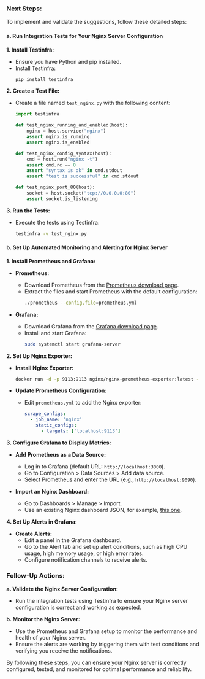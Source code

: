 ### Next Steps:

To implement and validate the suggestions, follow these detailed steps:

#### **a. Run Integration Tests for Your Nginx Server Configuration**

**1. Install Testinfra:**
- Ensure you have Python and pip installed.
- Install Testinfra:
  ```sh
  pip install testinfra
  ```

**2. Create a Test File:**
- Create a file named `test_nginx.py` with the following content:
  ```python
  import testinfra

  def test_nginx_running_and_enabled(host):
      nginx = host.service("nginx")
      assert nginx.is_running
      assert nginx.is_enabled

  def test_nginx_config_syntax(host):
      cmd = host.run("nginx -t")
      assert cmd.rc == 0
      assert "syntax is ok" in cmd.stdout
      assert "test is successful" in cmd.stdout

  def test_nginx_port_80(host):
      socket = host.socket("tcp://0.0.0.0:80")
      assert socket.is_listening
  ```

**3. Run the Tests:**
- Execute the tests using Testinfra:
  ```sh
  testinfra -v test_nginx.py
  ```

#### **b. Set Up Automated Monitoring and Alerting for Nginx Server**

**1. Install Prometheus and Grafana:**

- **Prometheus:**
  - Download Prometheus from the [Prometheus download page](https://prometheus.io/download/).
  - Extract the files and start Prometheus with the default configuration:
    ```sh
    ./prometheus --config.file=prometheus.yml
    ```

- **Grafana:**
  - Download Grafana from the [Grafana download page](https://grafana.com/get).
  - Install and start Grafana:
    ```sh
    sudo systemctl start grafana-server
    ```

**2. Set Up Nginx Exporter:**

- **Install Nginx Exporter:**
  ```sh
  docker run -d -p 9113:9113 nginx/nginx-prometheus-exporter:latest -nginx.scrape-uri=http://localhost/status
  ```

- **Update Prometheus Configuration:**
  - Edit `prometheus.yml` to add the Nginx exporter:
    ```yaml
    scrape_configs:
      - job_name: 'nginx'
        static_configs:
          - targets: ['localhost:9113']
    ```

**3. Configure Grafana to Display Metrics:**

- **Add Prometheus as a Data Source:**
  - Log in to Grafana (default URL: `http://localhost:3000`).
  - Go to Configuration > Data Sources > Add data source.
  - Select Prometheus and enter the URL (e.g., `http://localhost:9090`).

- **Import an Nginx Dashboard:**
  - Go to Dashboards > Manage > Import.
  - Use an existing Nginx dashboard JSON, for example, [this one](https://grafana.com/grafana/dashboards/10000).

**4. Set Up Alerts in Grafana:**

- **Create Alerts:**
  - Edit a panel in the Grafana dashboard.
  - Go to the Alert tab and set up alert conditions, such as high CPU usage, high memory usage, or high error rates.
  - Configure notification channels to receive alerts.

### Follow-Up Actions:

**a. Validate the Nginx Server Configuration:**
- Run the integration tests using Testinfra to ensure your Nginx server configuration is correct and working as expected.

**b. Monitor the Nginx Server:**
- Use the Prometheus and Grafana setup to monitor the performance and health of your Nginx server.
- Ensure the alerts are working by triggering them with test conditions and verifying you receive the notifications.

By following these steps, you can ensure your Nginx server is correctly configured, tested, and monitored for optimal performance and reliability.